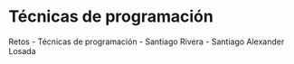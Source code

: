 # Técnicas de programación
Retos - Técnicas de programación - Santiago Rivera - Santiago Alexander Losada 
